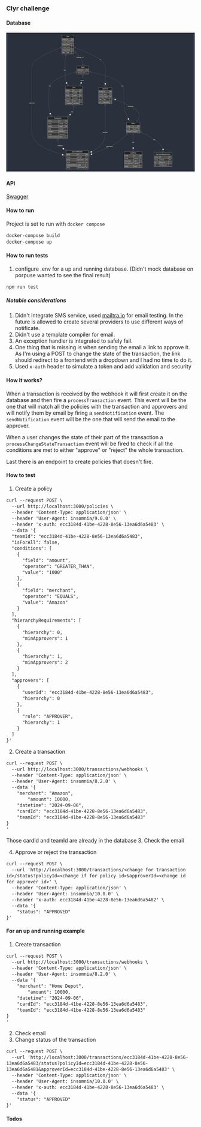 ### Clyr challenge

#### Database
![alt text](./mermaid-diagram-2024-09-16-175029.png)

#### API
[Swagger](http://localhost:3000/api-docs)


#### How to run
Project is set to run with `docker compose`
```bash
docker-compose build
docker-compose up
```

#### How to run tests
1. configure .env for a up and running database. (Didn't mock database on porpuse wanted to see the final result)
```bash
npm run test
```

##### Notable considerations
1. Didn't integrate SMS service, used [mailtra.io](https://mailtrap.io/) for email testing. In the future is allowed to create several providers to use different ways of notificate. 
2. Didn't use a template compiler for email.
3. An exception handler is integrated to safely fail.
4. One thing that is missing is when sending the email a link to approve it. As I'm using a POST to change the state of the transaction, the link should redirect to a frontend with a dropdown and I had no time to do it.
5. Used `x-auth` header to simulate a token and add validation and security



#### How it works?
When a transaction is received by the webhook it will first create it on the database and then fire a `processTransaction` event.
This event will be the one that will match all the policies with the transaction and approvers and will notify them by email by firing a `sendNotification` event.
The `sendNotification` event will be the one that will send the email to the approver.

When a user changes the state of their part of the transaction a `processChangeStateTransaction` event will be fired to check if all the conditions are met to either "approve" or "reject" the whole transaction.

Last there is an endpoint to create policies that doesn't fire.

#### How to test

1. Create a policy
```curl
curl --request POST \
  --url http://localhost:3000/policies \
  --header 'Content-Type: application/json' \
  --header 'User-Agent: insomnia/9.0.0' \
  --header 'x-auth: ecc3184d-41be-4228-8e56-13ea6d6a5483' \
  --data '{
  "teamId": "ecc3184d-41be-4228-8e56-13ea6d6a5483",
  "isForAll": false,
  "conditions": [
    {
      "field": "amount",
      "operator": "GREATER_THAN",
      "value": "1000"
    },
    {
      "field": "merchant",
      "operator": "EQUALS",
      "value": "Amazon"
    }
  ],
  "hierarchyRequirements": [
    {
      "hierarchy": 0,
      "minApprovers": 1
    },
    {
      "hierarchy": 1,
      "minApprovers": 2
    }
  ],
  "approvers": [
    {
      "userId": "ecc3184d-41be-4228-8e56-13ea6d6a5483",
      "hierarchy": 0
    },
    {
      "role": "APPROVER",
      "hierarchy": 1
    }
  ]
}'
```

2. Create a transaction
```curl
curl --request POST \
  --url http://localhost:3000/transactions/webhooks \
  --header 'Content-Type: application/json' \
  --header 'User-Agent: insomnia/8.2.0' \
  --data '{
    "merchant": "Amazon",
		"amount": 10000,
    "datetime": "2024-09-06",
    "cardId": "ecc3184d-41be-4228-8e56-13ea6d6a5483", 
    "teamId": "ecc3184d-41be-4228-8e56-13ea6d6a5483"
}
'
```
Those cardId and teamId are already in the database
3. Check the email


4. Approve or reject the transaction
```curl
curl --request POST \
  --url 'http://localhost:3000/transactions/<change for transaction id>/status?policyId=<change if for policy id>&approverId=<change id for approver id>' \
  --header 'Content-Type: application/json' \
  --header 'User-Agent: insomnia/10.0.0' \
  --header 'x-auth: ecc3184d-41be-4228-8e56-13ea6d6a5482' \
  --data '{
	"status": "APPROVED"
}'
```




#### For an up and running example
1. Create transaction
```curl
curl --request POST \
  --url http://localhost:3000/transactions/webhooks \
  --header 'Content-Type: application/json' \
  --header 'User-Agent: insomnia/8.2.0' \
  --data '{
    "merchant": "Home Depot",
		"amount": 10000,
    "datetime": "2024-09-06",
    "cardId": "ecc3184d-41be-4228-8e56-13ea6d6a5483", 
    "teamId": "ecc3184d-41be-4228-8e56-13ea6d6a5483"
}
'
```
2. Check email
3. Change status of the transaction
```curl
curl --request POST \
  --url 'http://localhost:3000/transactions/ecc3184d-41be-4228-8e56-13ea6d6a5483/status?policyId=ecc3184d-41be-4228-8e56-13ea6d6a5481&approverId=ecc3184d-41be-4228-8e56-13ea6d6a5483' \
  --header 'Content-Type: application/json' \
  --header 'User-Agent: insomnia/10.0.0' \
  --header 'x-auth: ecc3184d-41be-4228-8e56-13ea6d6a5483' \
  --data '{
	"status": "APPROVED"
}'
```


#### Todos


